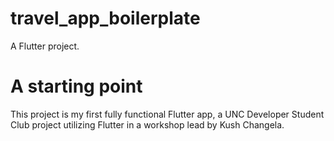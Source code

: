 # travel_app_boilerplate

A Flutter project.

# A starting point
This project is my first fully functional Flutter app, a UNC Developer Student Club project utilizing Flutter in a workshop lead by Kush Changela.
